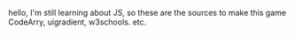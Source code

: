 hello, I'm still learning about JS, so these are the sources to make this game CodeArry, uigradient, w3schools. etc.
